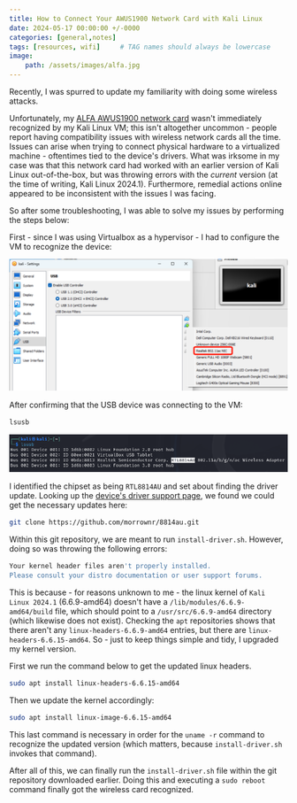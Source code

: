 ```yaml
---
title: How to Connect Your AWUS1900 Network Card with Kali Linux
date: 2024-05-17 00:00:00 +/-0000
categories: [general,notes]
tags: [resources, wifi]     # TAG names should always be lowercase
image:
    path: /assets/images/alfa.jpg
---
```


Recently, I was spurred to update my familiarity with doing some wireless attacks.

Unfortunately, my [ALFA AWUS1900 network card](https://www.amazon.com/gp/product/B01MZD7Z76/ref=ppx_yo_dt_b_search_asin_title?ie=UTF8&psc=1) wasn't immediately recognized by my Kali Linux VM; this isn't altogether uncommon - people report having compatibility issues with wireless network cards all the time. Issues can arise when trying to connect physical hardware to a virtualized machine - oftentimes tied to the device's drivers. What was irksome in my case was that this network card had worked with an earlier version of Kali Linux out-of-the-box, but was throwing errors with the *current* version (at the time of writing, Kali Linux 2024.1). Furthermore, remedial actions online appeared to be inconsistent with the issues I was facing.

So after some troubleshooting, I was able to solve my issues by performing the steps below:

First - since I was using Virtualbox as a hypervisor - I had to configure the VM to recognize the device:

![](/assets/images/virtualbox_usb.png)

After confirming that the USB device was connecting to the VM:

```bash
lsusb
```

![](/assets/images/alfa2.png)

I identified the chipset as being `RTL8814AU` and set about finding the driver update. Looking up the [device's driver support page](https://docs.alfa.com.tw/Support/Linux/RTL8814AU/#kali), we found we could get the necessary updates here:

```bash
git clone https://github.com/morrownr/8814au.git
```

Within this git repository, we are meant to run `install-driver.sh`. However, doing so was throwing the following errors:

```bash
Your kernel header files aren't properly installed.
Please consult your distro documentation or user support forums.
```

This is because - for reasons unknown to me - the linux kernel of `Kali Linux 2024.1` (6.6.9-amd64) doesn't have a `/lib/modules/6.6.9-amd64/build` file, which should point to a `/usr/src/6.6.9-amd64` directory (which likewise does not exist). Checking the `apt` repositories shows that there aren't any `linux-headers-6.6.9-amd64` entries, but there are `linux-headers-6.6.15-amd64`. So - just to keep things simple and tidy, I upgraded my kernel version.

First we run the command below to get the updated linux headers.

```bash
sudo apt install linux-headers-6.6.15-amd64
```

Then we update the kernel accordingly:

```bash
sudo apt install linux-image-6.6.15-amd64
```

This last command is necessary in order for the `uname -r` command to recognize the updated version (which matters, because `install-driver.sh` invokes that command).

After all of this, we can finally run the `install-driver.sh` file within the git repository downloaded earlier. Doing this and executing a `sudo reboot` command finally got the wireless card recognized.
